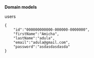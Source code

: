**Domain models**

users

```
{
	"id":"000000000000-000000-0000000",
	"firstName":"Amicha",
	"lastName":"adula",
	"email":"adula@gmail.com",
	"password":"asdasdasdasda"
}
```
